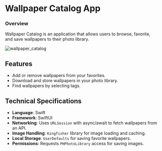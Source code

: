 # Wallpaper Catalog App

### Overview
Wallpaper Catalog is an application that allows users to browse, favorite, and save wallpapers to their photo library. 

![wallpaper_catalog](https://github.com/user-attachments/assets/5bb94d01-d05a-4f52-8b81-67752c929ba4)


## Features  
- Add or remove wallpapers from your favorites.  
- Download and store wallpapers in your photo library.  
- Find wallpapers by selecting tags.   

## Technical Specifications  
- **Language**: Swift  
- **Framework**: SwiftUI  
- **Networking**: Uses `URLSession` with async/await to fetch wallpapers from an API.  
- **Image Handling**: `Kingfisher` library for image loading and caching.  
- **Local Storage**: `UserDefaults` for saving favorite wallpapers.  
- **Permissions**: Requests `PHPhotoLibrary` access for saving images.   

